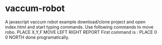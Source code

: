 # vaccum-robot
A javascript vaccum robot example
download/clone project and open index.html and start typing commands. Use following commands to move robo. PLACE X,Y,F MOVE LEFT RIGHT REPORT First command is : PLACE 0 0 NORTH done programatically.
